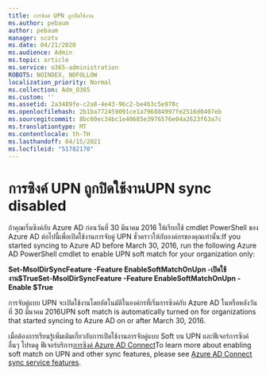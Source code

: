 ```yaml
---
title: การซิงค์ UPN ถูกปิดใช้งาน
ms.author: pebaum
author: pebaum
manager: scotv
ms.date: 04/21/2020
ms.audience: Admin
ms.topic: article
ms.service: o365-administration
ROBOTS: NOINDEX, NOFOLLOW
localization_priority: Normal
ms.collection: Adm_O365
ms.custom: ''
ms.assetid: 2a3489fe-c2a8-4e43-96c2-be4b3c5e978c
ms.openlocfilehash: 2b1ba772459091ce1a796884997fe2516d0407eb
ms.sourcegitcommit: 8bc60ec34bc1e40685e3976576e04a2623f63a7c
ms.translationtype: MT
ms.contentlocale: th-TH
ms.lasthandoff: 04/15/2021
ms.locfileid: "51782170"
---
```

# <a name="upn-sync-disabled"></a><span data-ttu-id="7db33-102">การซิงค์ UPN ถูกปิดใช้งาน</span><span class="sxs-lookup"><span data-stu-id="7db33-102">UPN sync disabled</span></span>

<span data-ttu-id="7db33-103">ถ้าคุณเริ่มซิงค์กับ Azure AD ก่อนวันที่ 30 มีนาคม 2016 ให้เรียกใช้ cmdlet PowerShell ของ Azure AD ต่อไปนี้เพื่อเปิดใช้งานการจับคู่ UPN ชั่วคราวให้กับองค์กรของคุณเท่านั้น:</span><span class="sxs-lookup"><span data-stu-id="7db33-103">If you started syncing to Azure AD before March 30, 2016, run the following Azure AD PowerShell cmdlet to enable UPN soft match for your organization only:</span></span>
  
 <span data-ttu-id="7db33-104">**Set-MsolDirSyncFeature -Feature EnableSoftMatchOnUpn -เปิดใช้งาน$True**</span><span class="sxs-lookup"><span data-stu-id="7db33-104">**Set-MsolDirSyncFeature -Feature EnableSoftMatchOnUpn -Enable $True**</span></span>
  
<span data-ttu-id="7db33-105">การจับคู่แบบ UPN จะเปิดใช้งานโดยอัตโนมัติในองค์กรที่เริ่มการซิงค์กับ Azure AD ในหรือหลังวันที่ 30 มีนาคม 2016</span><span class="sxs-lookup"><span data-stu-id="7db33-105">UPN soft match is automatically turned on for organizations that started syncing to Azure AD on or after March 30, 2016.</span></span>
  
<span data-ttu-id="7db33-106">เมื่อต้องการเรียนรู้เพิ่มเติมเกี่ยวกับการเปิดใช้งานการจับคู่แบบ Soft บน UPN และฟีเจอร์การซิงค์อื่นๆ โปรดดู ฟีเจอร์บริการ[การซิงค์ Azure AD Connect](https://docs.microsoft.com/azure/active-directory/connect/active-directory-aadconnectsyncservice-features)</span><span class="sxs-lookup"><span data-stu-id="7db33-106">To learn more about enabling soft match on UPN and other sync features, please see [Azure AD Connect sync service features](https://docs.microsoft.com/azure/active-directory/connect/active-directory-aadconnectsyncservice-features).</span></span>
  

